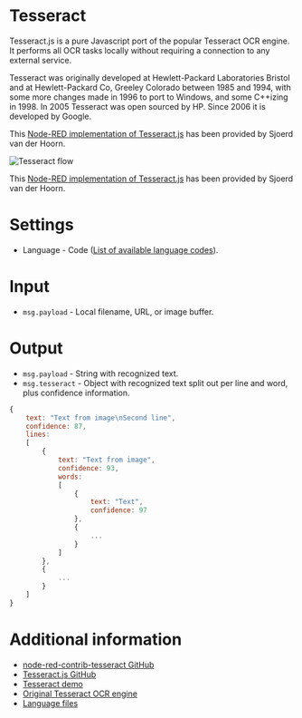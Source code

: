 # Tesseract
Tesseract.js is a pure Javascript port of the popular Tesseract OCR engine. It performs all OCR tasks locally without requiring a connection to any external service.

Tesseract was originally developed at Hewlett-Packard Laboratories Bristol and at Hewlett-Packard Co, Greeley Colorado between 1985 and 1994, with some more changes made in 1996 to port to Windows, and some C++izing in 1998. In 2005 Tesseract was open sourced by HP. Since 2006 it is developed by Google.

This [Node-RED implementation of Tesseract.js](https://github.com/sjoerdvanderhoorn/node-red-contrib-tesseract) has been provided by Sjoerd van der Hoorn.

![Tesseract flow](https://github.com/sjoerdvanderhoorn/node-red-contrib-tesseract/raw/master/tesseract-flow.png)

This [Node-RED implementation of Tesseract.js](https://github.com/sjoerdvanderhoorn/node-red-contrib-tesseract) has been provided by Sjoerd van der Hoorn.

# Settings

* Language - Code ([List of available language codes](https://github.com/naptha/tesseract.js/blob/master/docs/tesseract_lang_list.md)).

# Input

* `msg.payload` - Local filename, URL, or image buffer.

# Output
* `msg.payload` - String with recognized text.
* `msg.tesseract` - Object with recognized text split out per line and word, plus confidence information.

```js
{
	text: "Text from image\nSecond line",
	confidence: 87,
	lines: 
	[
		{
			text: "Text from image",
			confidence: 93,
			words:
			[
				{
					text: "Text",
					confidence: 97
				},
				{
					...
				}
			]
		},
		{
			...
		}
	]
}
```

# Additional information
* [node-red-contrib-tesseract GitHub](https://github.com/sjoerdvanderhoorn/node-red-contrib-tesseract)
* [Tesseract.js GitHub](https://github.com/naptha/tesseract.js)
* [Tesseract demo](http://tesseract.projectnaptha.com/)
* [Original Tesseract OCR engine](https://github.com/tesseract-ocr/tesseract)
* [Language files](https://github.com/naptha/tessdata/tree/gh-pages/3.02)
